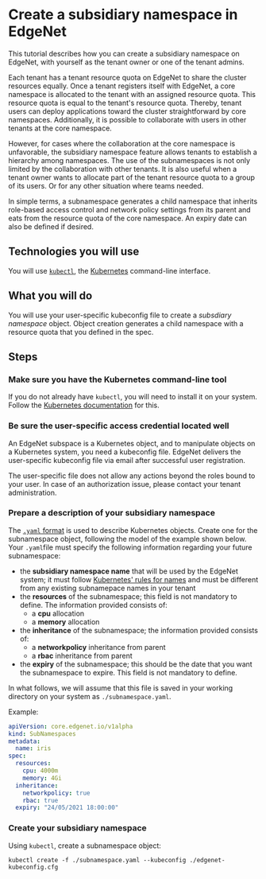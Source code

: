 # Create a subsidiary namespace in EdgeNet

This tutorial describes how you can create a subsidiary namespace on EdgeNet, with yourself as the tenant owner or one of the tenant admins.

Each tenant has a tenant resource quota on EdgeNet to share the cluster resources equally. Once a tenant registers itself with EdgeNet, a core namespace is allocated to the tenant with an assigned resource quota. This resource quota is equal to the tenant's resource quota. Thereby, tenant users can deploy applications toward the cluster straightforward by core namespaces. Additionally, it is possible to collaborate with users in other tenants at the core namespace.

However, for cases where the collaboration at the core namespace is unfavorable, the subsidiary namespace feature allows tenants to establish a hierarchy among namespaces. The use of the subnamespaces is not only limited by the collaboration with other tenants. It is also useful when a tenant owner wants to allocate part of the tenant resource quota to a group of its users. Or for any other situation where teams needed.

In simple terms, a subnamespace generates a child namespace that inherits role-based access control and network policy settings from its parent and eats from the resource quota of the core namespace. An expiry date can also be defined if desired.

## Technologies you will use

You will use [``kubectl``](https://kubernetes.io/docs/reference/kubectl/overview/), the [Kubernetes](https://kubernetes.io/) command-line interface.

## What you will do

You will use your user-specific kubeconfig file to create a *subsdiary namespace* object. Object creation generates a child namespace with a resource quota that you defined in the spec.

## Steps

### Make sure you have the Kubernetes command-line tool

If you do not already have ``kubectl``, you will need to install it on your system. Follow the [Kubernetes documentation](https://kubernetes.io/docs/tasks/tools/install-kubectl/) for this.

### Be sure the user-specific access credential located well

An EdgeNet subspace is a Kubernetes object, and to manipulate objects on a Kubernetes system, you need a kubeconfig file. EdgeNet delivers the user-specific kubeconfig file via email after successful user registration.

The user-specific file does not allow any actions beyond the roles bound to your user. In case of an authorization issue, please contact your tenant administration.

### Prepare a description of your subsidiary namespace

The [``.yaml`` format](https://kubernetes.io/docs/concepts/overview/working-with-objects/kubernetes-objects/) is used to describe Kubernetes objects. Create one for the subnamespace object, following the model of the example shown below. Your ``.yaml``file must specify the following information regarding your future subnamespace:
- the **subsidiary namespace name** that will be used by the EdgeNet system; it must follow [Kubernetes' rules for names](https://kubernetes.io/docs/concepts/overview/working-with-objects/names/) and must be different from any existing subnamepace names in your tenant
- the **resources** of the subnamespace; this field is not mandatory to define. The information provided consists of:
  - a **cpu** allocation
  - a **memory** allocation
- the **inheritance** of the subnamespace; the information provided consists of:
  - a **networkpolicy** inheritance from parent
  - a **rbac** inheritance from parent
- the **expiry** of the subnamespace; this should be the date that you want the subnamespace to expire. This field is not mandatory to define.

In what follows, we will assume that this file is saved in your working directory on your system as ``./subnamespace.yaml``.

Example:
```yaml
apiVersion: core.edgenet.io/v1alpha
kind: SubNamespaces
metadata:
  name: iris
spec:
  resources:
    cpu: 4000m
    memory: 4Gi
  inheritance:
    networkpolicy: true
    rbac: true
  expiry: "24/05/2021 18:00:00"
```

### Create your subsidiary namespace

Using ``kubectl``, create a subnamespace object:

```
kubectl create -f ./subnamespace.yaml --kubeconfig ./edgenet-kubeconfig.cfg
```
